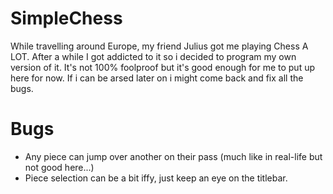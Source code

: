 SimpleChess
===========

While travelling around Europe, my friend Julius got me playing Chess A LOT. After a while I got addicted to it so i decided to program my own version of it.
It's not 100% foolproof but it's good enough for me to put up here for now. If i can be arsed later on i might come back and fix all the bugs.

Bugs
====
- Any piece can jump over another on their pass (much like in real-life but not good here...)
- Piece selection can be a bit iffy, just keep an eye on the titlebar.
